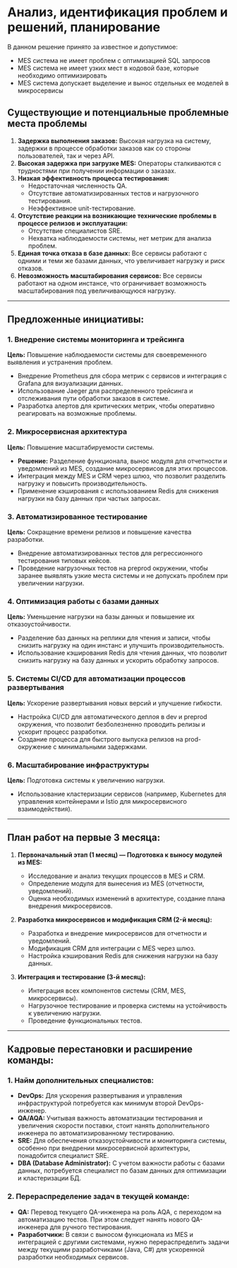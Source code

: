 # Анализ, идентификация проблем и решений, планирование
В данном решение принято за известное и допустимое:
- MES система не имеет проблем с оптимизацией SQL запросов
- MES система не имеет узких мест в кодовой базе, которые необходимо оптимизировать
- MES система допускает выделение и вынос отдельных ее моделей в микросервисы
## Существующие и потенциальные проблемные места проблемы
1. **Задержка выполнения заказов:** Высокая нагрузка на систему, задержки в процессе обработки заказов как со стороны пользователей, так и через API.
2. **Высокая задержка при загрузке MES:** Операторы сталкиваются с трудностями при получении информации о заказах.
3. **Низкая эффективность процесса тестирования:**
   - Недостаточная численность QA.
   - Отсутствие автоматизированных тестов и нагрузочного тестирования.
   - Неэффективное unit-тестирование.
4. **Отсутствие реакции на возникающие технические проблемы в процессе релизов и эксплуатации:**
   - Отсутствие специалистов SRE.
   - Нехватка наблюдаемости системы, нет метрик для анализа проблем.
5. **Единая точка отказа в базе данных:** Все сервисы работают с одними и теми же базами данных, что увеличивает нагрузку и риск отказов.
6. **Невозможность масштабирования сервисов:** Все сервисы работают на одном инстансе, что ограничивает возможность масштабирования под увеличивающуюся нагрузку.

---

## Предложенные инициативы:

### 1. Внедрение системы мониторинга и трейсинга
**Цель:** Повышение наблюдаемости системы для своевременного выявления и устранения проблем.
- Внедрение Prometheus для сбора метрик с сервисов и интеграция с Grafana для визуализации данных.
- Использование Jaeger для распределенного трейсинга и отслеживания пути обработки заказов в системе.
- Разработка алертов для критических метрик, чтобы оперативно реагировать на возможные проблемы.

### 2. Микросервисная архитектура
**Цель:** Повышение масштабируемости системы.
- **Решение:** Разделение функционала, вынос модуля для отчетности и уведомлений из MES, создание микросервисов для этих процессов.
- Интеграция между MES и CRM через шлюз, что позволит разделить нагрузку и повысить производительность.
- Применение кэширования с использованием Redis для снижения нагрузки на базу данных при частых запросах.

### 3. Автоматизированное тестирование
**Цель:** Сокращение времени релизов и повышение качества разработки.
- Внедрение автоматизированных тестов для регрессионного тестирования типовых кейсов.
- Проведение нагрузочных тестов на preprod окружении, чтобы заранее выявлять узкие места системы и не допускать проблем при увеличении нагрузки.

### 4. Оптимизация работы с базами данных
**Цель:** Уменьшение нагрузки на базы данных и повышение их отказоустойчивости.
- Разделение баз данных на реплики для чтения и записи, чтобы снизить нагрузку на один инстанс и улучшить производительность.
- Использование кэширования Redis для чтения данных, что позволит снизить нагрузку на базу данных и ускорить обработку запросов.

### 5. Системы CI/CD для автоматизации процессов развертывания
**Цель:** Ускорение развертывания новых версий и улучшение гибкости.
- Настройка CI/CD для автоматического деплоя в dev и preprod окружения, что позволит безболезненно проводить релизы и ускорит процесс разработки.
- Создание процесса для быстрого выпуска релизов на prod-окружение с минимальными задержками.

### 6. Масштабирование инфраструктуры
**Цель:** Подготовка системы к увеличению нагрузки.
- Использование кластеризации сервисов (например, Kubernetes для управления контейнерами и Istio для микросервисного взаимодействия).

---

## План работ на первые 3 месяца:

1. **Первоначальный этап (1 месяц) — Подготовка к выносу модулей из MES:**
   - Исследование и анализ текущих процессов в MES и CRM.
   - Определение модуля для вынесения из MES (отчетности, уведомлений).
   - Оценка необходимых изменений в архитектуре, создание плана внедрения микросервисов.

2. **Разработка микросервисов и модификация CRM (2-й месяц):**
   - Разработка и внедрение микросервисов для отчетности и уведомлений.
   - Модификация CRM для интеграции с MES через шлюз.
   - Настройка кэширования Redis для снижения нагрузки на базу данных.

3. **Интеграция и тестирование (3-й месяц):**
   - Интеграция всех компонентов системы (CRM, MES, микросервисы).
   - Нагрузочное тестирование и проверка системы на устойчивость к увеличению нагрузки.
   - Проведение функциональных тестов.

---

## Кадровые перестановки и расширение команды:

### 1. Найм дополнительных специалистов:
- **DevOps:** Для ускорения развертывания и управления инфраструктурой потребуется как минимум второй DevOps-инженер.
- **QA/AQA:** Учитывая важность автоматизации тестирования и увеличения скорости поставки, стоит нанять дополнительного инженера по автоматизированному тестированию.
- **SRE:** Для обеспечения отказоустойчивости и мониторинга системы, особенно при внедрении микросервисной архитектуры, понадобится специалист SRE.
- **DBA (Database Administrator):** С учетом важности работы с базами данных, потребуется специалист по базам данных для оптимизации и кластеризации БД.

### 2. Перераспределение задач в текущей команде:
- **QA:** Перевод текущего QA-инженера на роль AQA, с переходом на автоматизацию тестов. При этом следует нанять нового QA-инженера для ручного тестирования.
- **Разработчики:** В связи с выносом функционала из MES и интеграцией с другими системами, нужно перераспределить задачи между текущими разработчиками (Java, C#) для ускоренной разработки необходимых сервисов.